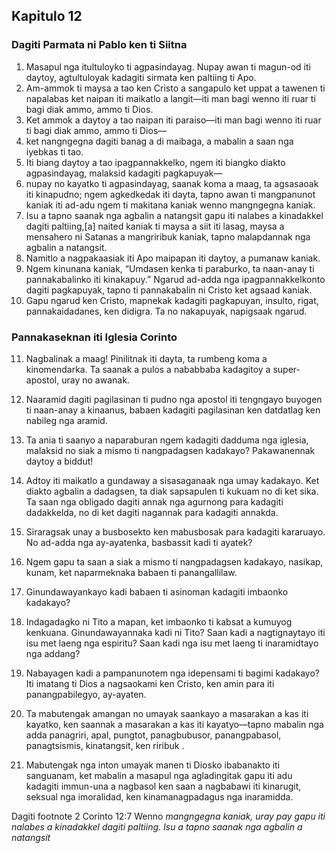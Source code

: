 Kapitulo 12
-----------

### Dagiti Parmata ni Pablo ken ti Siitna

1. Masapul nga itultuloyko ti agpasindayag. Nupay awan ti magun-od iti daytoy, agtultuloyak kadagiti sirmata ken paltiing ti Apo.
2. Am-ammok ti maysa a tao ken Cristo a sangapulo ket uppat a tawenen ti napalabas ket naipan iti maikatlo a langit—iti man bagi wenno iti ruar ti bagi diak ammo, ammo ti Dios.
3. Ket ammok a daytoy a tao naipan iti paraiso—iti man bagi wenno iti ruar ti bagi diak ammo, ammo ti Dios—
4. ket nangngegna dagiti banag a di maibaga, a mabalin a saan nga iyebkas ti tao.
5. Iti biang daytoy a tao ipagpannakkelko, ngem iti biangko diakto agpasindayag, malaksid kadagiti pagkapuyak—
6. nupay no kayatko ti agpasindayag, saanak koma a maag, ta agsasaoak iti kinapudno; ngem agkedkedak iti dayta, tapno awan ti mangpanunot kaniak iti ad-adu ngem ti makitana kaniak wenno mangngegna kaniak.
7. Isu a tapno saanak nga agbalin a natangsit gapu iti nalabes a kinadakkel dagiti paltiing,[a] naited kaniak ti maysa a siit iti lasag, maysa a mensahero ni Satanas a mangriribuk kaniak, tapno malapdannak nga agbalin a natangsit.
8. Namitlo a nagpakaasiak iti Apo maipapan iti daytoy, a pumanaw kaniak.
9. Ngem kinunana kaniak, “Umdasen kenka ti paraburko, ta naan-anay ti pannakabalinko iti kinakapuy.” Ngarud ad-adda nga ipagpannakkelkonto dagiti pagkapuyak, tapno ti pannakabalin ni Cristo ket agsaad kaniak.
10. Gapu ngarud ken Cristo, mapnekak kadagiti pagkapuyan, insulto, rigat, pannakaidadanes, ken didigra. Ta no nakapuyak, napigsaak ngarud.

### Pannakaseknan iti Iglesia Corinto

11. Nagbalinak a maag! Pinilitnak iti dayta, ta rumbeng koma a kinomendarka. Ta saanak a pulos a nababbaba kadagitoy a super-apostol, uray no awanak.
12. Naaramid dagiti pagilasinan ti pudno nga apostol iti tengngayo buyogen ti naan-anay a kinaanus, babaen kadagiti pagilasinan ken datdatlag ken nabileg nga aramid.
13. Ta ania ti saanyo a naparaburan ngem kadagiti dadduma nga iglesia, malaksid no siak a mismo ti nangpadagsen kadakayo? Pakawanennak daytoy a biddut!

14. Adtoy iti maikatlo a gundaway a sisasaganaak nga umay kadakayo. Ket diakto agbalin a dadagsen, ta diak sapsapulen ti kukuam no di ket sika. Ta saan nga obligado dagiti annak nga agurnong para kadagiti dadakkelda, no di ket dagiti nagannak para kadagiti annakda.
15. Siraragsak unay a busbosekto ken mabusbosak para kadagiti kararuayo. No ad-adda nga ay-ayatenka, basbassit kadi ti ayatek?
16. Ngem gapu ta saan a siak a mismo ti nangpadagsen kadakayo, nasikap, kunam, ket naparmeknaka babaen ti panangallilaw.
17. Ginundawayankayo kadi babaen ti asinoman kadagiti imbaonko kadakayo?
18. Indagadagko ni Tito a mapan, ket imbaonko ti kabsat a kumuyog kenkuana. Ginundawayannaka kadi ni Tito? Saan kadi a nagtignaytayo iti isu met laeng nga espiritu? Saan kadi nga isu met laeng ti inaramidtayo nga addang?

19. Nabayagen kadi a pampanunotem nga idepensami ti bagimi kadakayo? Iti imatang ti Dios a nagsaokami ken Cristo, ken amin para iti panangpabilegyo, ay-ayaten.
20. Ta mabutengak amangan no umayak saankayo a masarakan a kas iti kayatko, ken saannak a masarakan a kas iti kayatyo—tapno mabalin nga adda panagriri, apal, pungtot, panagbubusor, panangpabasol, panagtsismis, kinatangsit, ken riribuk .
21. Mabutengak nga inton umayak manen ti Diosko ibabanakto iti sanguanam, ket mabalin a masapul nga agladingitak gapu iti adu kadagiti immun-una a nagbasol ken saan a nagbabawi iti kinarugit, seksual nga imoralidad, ken kinamanagpadagus nga inaramidda.

Dagiti footnote
2 Corinto 12:7 Wenno *mangngegna kaniak, uray pay gapu iti nalabes a kinadakkel dagiti paltiing. Isu a tapno saanak nga agbalin a natangsit*